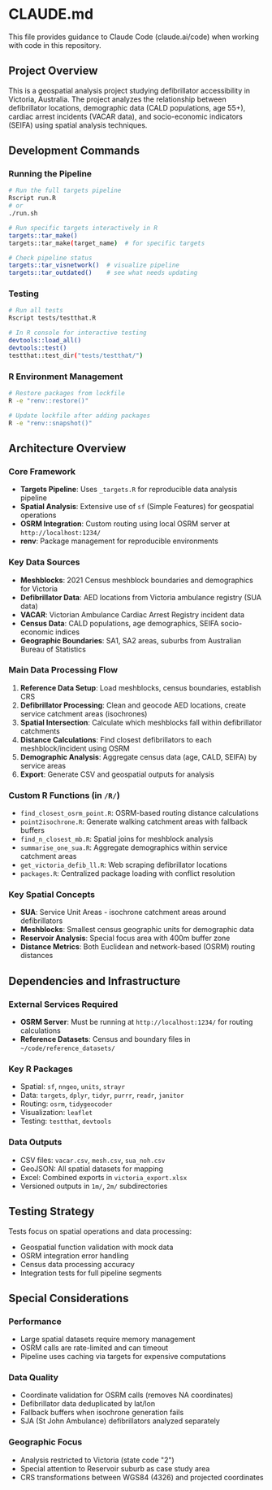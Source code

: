 # CLAUDE.md

This file provides guidance to Claude Code (claude.ai/code) when working with code in this repository.

## Project Overview

This is a geospatial analysis project studying defibrillator accessibility in Victoria, Australia. The project analyzes the relationship between defibrillator locations, demographic data (CALD populations, age 55+), cardiac arrest incidents (VACAR data), and socio-economic indicators (SEIFA) using spatial analysis techniques.

## Development Commands

### Running the Pipeline
```bash
# Run the full targets pipeline
Rscript run.R
# or
./run.sh

# Run specific targets interactively in R
targets::tar_make()
targets::tar_make(target_name)  # for specific targets

# Check pipeline status
targets::tar_visnetwork()  # visualize pipeline
targets::tar_outdated()    # see what needs updating
```

### Testing
```bash
# Run all tests
Rscript tests/testthat.R

# In R console for interactive testing
devtools::load_all()
devtools::test()
testthat::test_dir("tests/testthat/")
```

### R Environment Management
```bash
# Restore packages from lockfile
R -e "renv::restore()"

# Update lockfile after adding packages
R -e "renv::snapshot()"
```

## Architecture Overview

### Core Framework
- **Targets Pipeline**: Uses `_targets.R` for reproducible data analysis pipeline
- **Spatial Analysis**: Extensive use of `sf` (Simple Features) for geospatial operations
- **OSRM Integration**: Custom routing using local OSRM server at `http://localhost:1234/`
- **renv**: Package management for reproducible environments

### Key Data Sources
- **Meshblocks**: 2021 Census meshblock boundaries and demographics for Victoria
- **Defibrillator Data**: AED locations from Victoria ambulance registry (SUA data)
- **VACAR**: Victorian Ambulance Cardiac Arrest Registry incident data  
- **Census Data**: CALD populations, age demographics, SEIFA socio-economic indices
- **Geographic Boundaries**: SA1, SA2 areas, suburbs from Australian Bureau of Statistics

### Main Data Processing Flow
1. **Reference Data Setup**: Load meshblocks, census boundaries, establish CRS
2. **Defibrillator Processing**: Clean and geocode AED locations, create service catchment areas (isochrones)
3. **Spatial Intersection**: Calculate which meshblocks fall within defibrillator catchments
4. **Distance Calculations**: Find closest defibrillators to each meshblock/incident using OSRM
5. **Demographic Analysis**: Aggregate census data (age, CALD, SEIFA) by service areas
6. **Export**: Generate CSV and geospatial outputs for analysis

### Custom R Functions (in `/R/`)
- `find_closest_osrm_point.R`: OSRM-based routing distance calculations
- `point2isochrone.R`: Generate walking catchment areas with fallback buffers  
- `find_n_closest_mb.R`: Spatial joins for meshblock analysis
- `summarise_one_sua.R`: Aggregate demographics within service catchment areas
- `get_victoria_defib_ll.R`: Web scraping defibrillator locations
- `packages.R`: Centralized package loading with conflict resolution

### Key Spatial Concepts
- **SUA**: Service Unit Areas - isochrone catchment areas around defibrillators
- **Meshblocks**: Smallest census geographic units for demographic data
- **Reservoir Analysis**: Special focus area with 400m buffer zone
- **Distance Metrics**: Both Euclidean and network-based (OSRM) routing distances

## Dependencies and Infrastructure

### External Services Required
- **OSRM Server**: Must be running at `http://localhost:1234/` for routing calculations
- **Reference Datasets**: Census and boundary files in `~/code/reference_datasets/`

### Key R Packages
- Spatial: `sf`, `nngeo`, `units`, `strayr`  
- Data: `targets`, `dplyr`, `tidyr`, `purrr`, `readr`, `janitor`
- Routing: `osrm`, `tidygeocoder`
- Visualization: `leaflet`
- Testing: `testthat`, `devtools`

### Data Outputs
- CSV files: `vacar.csv`, `mesh.csv`, `sua_noh.csv` 
- GeoJSON: All spatial datasets for mapping
- Excel: Combined exports in `victoria_export.xlsx`
- Versioned outputs in `1m/`, `2m/` subdirectories

## Testing Strategy

Tests focus on spatial operations and data processing:
- Geospatial function validation with mock data
- OSRM integration error handling  
- Census data processing accuracy
- Integration tests for full pipeline segments

## Special Considerations

### Performance
- Large spatial datasets require memory management
- OSRM calls are rate-limited and can timeout
- Pipeline uses caching via targets for expensive computations

### Data Quality
- Coordinate validation for OSRM calls (removes NA coordinates)
- Defibrillator data deduplicated by lat/lon
- Fallback buffers when isochrone generation fails
- SJA (St John Ambulance) defibrillators analyzed separately

### Geographic Focus
- Analysis restricted to Victoria (state code "2")  
- Special attention to Reservoir suburb as case study area
- CRS transformations between WGS84 (4326) and projected coordinates